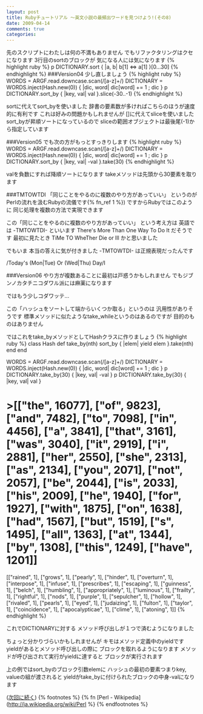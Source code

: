 ```yaml
---
layout: post
title: Rubyチュートリアル ～英文小説の最頻出ワードを見つけよう!(その8)
date: 2009-04-14
comments: true
categories:
---
```



先のスクリプトにわたしは何の不満もありません
でもリファクタリングはクセになります
3行目のsortのブロックが
気になる人には気になります
{% highlight ruby %}
 p DICTIONARY.sort { |a, b| b[1] <=> a[1] }[0...30]
{% endhighlight %}
###Version04
少し直しましょう
{% highlight ruby %}
 WORDS = ARGF.read.downcase.scan(/[a-z]+/)
 DICTIONARY = WORDS.inject(Hash.new(0)) { |dic, word| dic[word] += 1 ; dic }
 p DICTIONARY.sort_by { |key, val| val }.slice(-30..-1)
{% endhighlight %}

sortに代えてsort_byを使いました
辞書の要素数が多ければこちらのほうが速度的に有利です
これは好みの問題かもしれませんが
[]に代えてsliceを使いました
sort_byが昇順ソートになっているので
sliceの範囲オブジェクトは最後尾(-1)から指定しています

###Version05
でも次の方がもっとすっきりします
{% highlight ruby %}
 WORDS = ARGF.read.downcase.scan(/[a-z]+/)
 DICTIONARY = WORDS.inject(Hash.new(0)) { |dic, word| dic[word] += 1 ; dic }
 p DICTIONARY.sort_by { |key, val| -val }.take(30)
{% endhighlight %}

valを負数にすれば降順ソートになります
takeメソッドは先頭から30要素を取ります

###TMTOWTDI
「同じことをやるのに複数のやり方があっていい」
というのがPerlの流れを汲むRubyの流儀です{% fn_ref 1 %})
ですからRubyではこのように
同じ処理を複数の方法で実現できます

この「同じことをやるのに複数のやり方があっていい」
という考え方は
英語では -TMTOWTDI- といいます
There's More Than One Way To Do It だそうです
最初に見たとき
TiMe TO WheTher Die or Ill かと思いました

でもいま
本当の答えに気が付きました
 -TMTOWTDI- は正規表現だったんです

/Today's (Mon|Tue) Or (Wed|Thu) Day/I

###Version06
やり方が複数あることに最初は戸惑うかもしれません
でもジブンノカタチニコダワル派には麻薬になります

ではもう少しコダワッテ...

この「ハッシュをソートして端からいくつか取る」というのは
汎用性がありそうです
標準メソッドに似たようなtake_whileというのはあるのですが
目的のものはありません

ではこれをtake_byメソッドとしてHashクラスに作りましょう
{% highlight ruby %}
 class Hash
   def take_by(nth)
     sort_by { |elem| yield elem }.take(nth)
   end
 end
 
 WORDS = ARGF.read.downcase.scan(/[a-z]+/)
 DICTIONARY = WORDS.inject(Hash.new(0)) { |dic, word| dic[word] += 1 ; dic }
 p DICTIONARY.take_by(30) { |key, val| -val }
 p DICTIONARY.take_by(30) { |key, val| val }
 
 # >[["the", 16077], ["of", 9823], ["and", 7482], ["to", 7098], ["in", 4456], ["a", 3841], ["that", 3161], ["was", 3040], ["it", 2919], ["i", 2881], ["her", 2550], ["she", 2313], ["as", 2134], ["you", 2071], ["not", 2057], ["be", 2044], ["is", 2033], ["his", 2009], ["he", 1940], ["for", 1927], ["with", 1875], ["on", 1638], ["had", 1567], ["but", 1519], ["s", 1495], ["all", 1363], ["at", 1344], ["by", 1308], ["this", 1249], ["have", 1201]]
 [["rained", 1], ["grows", 1], ["pearly", 1], ["hinder", 1], ["overturn", 1], ["interpose", 1], ["infuse", 1], ["prescribes", 1], ["escaping", 1], ["guinness", 1], ["belch", 1], ["humbling", 1], ["appropriately", 1], ["luminous", 1], ["frailty", 1], ["rightful", 1], ["nods", 1], ["purple", 1], ["sepulcher", 1], ["hollow", 1], ["rivaled", 1], ["pearls", 1], ["eyed", 1], ["judaizing", 1], ["fulton", 1], ["taylor", 1], ["coincidence", 1], ["apocalypticae", 1], ["clime", 1], ["atoning", 1]]
{% endhighlight %}

これでDICTIONARYに対する
メソッド呼び出しが１つで済むようになりました

ちょっと分かりづらいかもしれませんが
キモはメソッド定義中のyieldです
yieldがあるとメソッド呼び出しの際に
ブロックを取れるようになります
メソッドが呼び出されて実行がyieldに達すると
ブロックが実行されます

上の例ではsort_byのブロック引数elemに
ハッシュの最初の要素つまりkey, valueの組が渡されると
yieldがtake_byに付けられたブロックの中身-valになります

([次回に続く](/2009/04/15/Ruby-9/))
{% footnotes %}
   {% fn [Perl - Wikipedia](http://ja.wikipedia.org/wiki/Perl %}
{% endfootnotes %}
